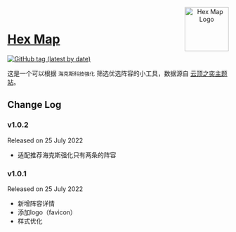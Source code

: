 <p align="center">
    <img width="100" src="https://raw.githubusercontent.com/tkzt/hex-map/40bef32d5c07b5d8d460cdfdf966bd0890b40639/logo.svg" alt="Hex Map Logo" align="right" />
    <br>
    <a href="https://github.com/boring-plans/hex-map/tags">
        <h1>Hex Map</h1>
        <img alt="GitHub tag (latest by date)" src="https://img.shields.io/github/v/tag/boring-plans/hex-map">
    </a>
</p>

这是一个可以根据 `海克斯科技强化` 筛选优选阵容的小工具，数据源自 [云顶之奕主题站](https://lol.qq.com/tft/#/index)。


## Change Log

### v1.0.2

Released on 25 July 2022

- 适配推荐海克斯强化只有两条的阵容

### v1.0.1

Released on 25 July 2022

- 新增阵容详情
- 添加logo（favicon）
- 样式优化
